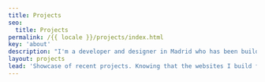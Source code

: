 ```yaml
---
title: Projects
seo:
  title: Projects
permalink: /{{ locale }}/projects/index.html
key: 'about'
description: "I'm a developer and designer in Madrid who has been building for the web professionally since 2008."
layout: projects
lead: 'Showcase of recent projects. Knowing that the websites I build for my clients are helping them grow and become more successful is amazing.'
---
```

